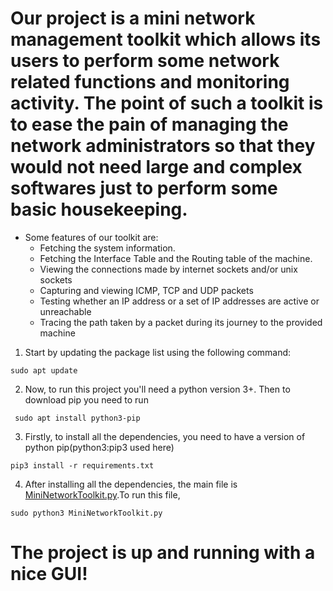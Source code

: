 # Our project is a mini network management toolkit which allows its users to perform some network related functions and monitoring activity. The point of such a toolkit is to ease the pain of managing the network administrators so that they would not need large and complex softwares just to perform some basic housekeeping.
- Some features of our toolkit are:
  - Fetching the system information.
  - Fetching the Interface Table and the Routing table of the machine.
  - Viewing the connections made by internet sockets and/or unix sockets
  - Capturing and viewing ICMP, TCP and UDP packets
  - Testing whether an IP address or a set of IP addresses are active or unreachable
  - Tracing the path taken by a packet during its journey to the provided machine
  
1. Start by updating the package list using the following command:

``` sudo apt update ```

2. Now, to run this project you'll need a python version 3+. Then to download pip you need to run

``` sudo apt install python3-pip```

3. Firstly, to install all the dependencies, you need to have a version of python pip(python3:pip3 used here)

``` pip3 install -r requirements.txt ```

4. After installing all the dependencies, the main file is [MiniNetworkToolkit.py](https://github.com/harshilmehta67/Mini-Network-Toolkit/MiniNetworkToolkit.py).To run this file, 

``` sudo python3 MiniNetworkToolkit.py ``` 

# The project is up and running with a nice GUI!
